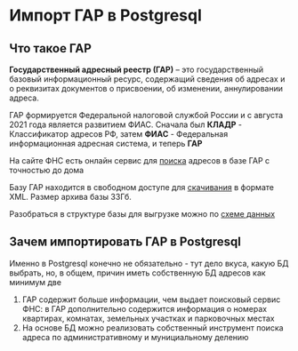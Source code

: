 # Импорт ГАР в Postgresql
## Что такое ГАР
**Государственный адресный реестр (ГАР)** – это государственный базовый информационный ресурс, содержащий сведения об адресах и о реквизитах документов о присвоении, об изменении, аннулировании адреса.

ГАР формируется Федеральной налоговой службой России и с августа 2021 года является развитием ФИАС. Сначала был **КЛАДР** - Классификатор адресов РФ, затем **ФИАС** - Федеральная информационная адресная система, и теперь **ГАР**

На сайте ФНС есть онлайн сервис для [поиска](https://fias.nalog.ru/Search) адресов в базе ГАР с точностью до дома

Базу ГАР находится в свободном доступе для [скачивания](https://fias.nalog.ru/Updates) в формате XML. Размер архива базы 33Гб.

Разобраться в структуре базы для выгрузке можно по [схеме данных](https://fias.nalog.ru/docs/gar_schemas.zip)

## Зачем импортировать ГАР в Postgresql
Именно в Postgresql конечно не обязательно - тут дело вкуса, какую БД выбрать, но, в общем, причин иметь собственную БД адресов как минимум две
1. ГАР содержит больше информации, чем выдает поисковый сервис ФНС: в ГАР дополнительно содержится информация о номерах квартирах, комнатах, земельных участках и парковочных местах
2. На основе БД можно реализовать собственный инструмент поиска адреса по административному и мунициальному делению
